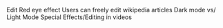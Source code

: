 Edit Red eye effect
Users can freely edit wikipedia articles
Dark mode vs/ Light Mode
Special Effects/Editing in videos  





